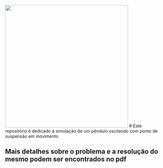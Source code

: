 <img src="https://github.com/aluizgc/proj-classica2/blob/master/probclassica2.jpg" width="400">
# Este repositório é dedicado à simulação de um pêndulo oscilando com ponto de suspensão em movimento

## Mais detalhes sobre o problema e a resolução do mesmo podem ser encontrados no pdf

